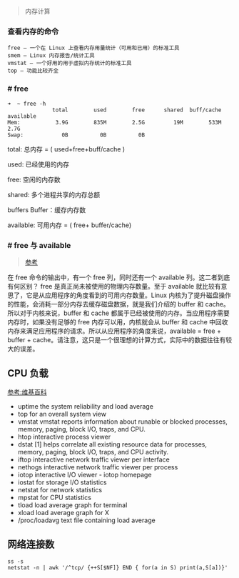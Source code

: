 > 内存计算

### 查看内存的命令

    free – 一个在 Linux 上查看内存用量统计（可用和已用）的标准工具
    smem – Linux 内存报告/统计工具
    vmstat – 一个好用的用于虚拟内存统计的标准工具
    top – 功能比较齐全

### # free  

    ➜  ~ free -h
                  total        used        free      shared  buff/cache   available
    Mem:           3.9G        835M        2.5G         19M        533M        2.7G
    Swap:            0B          0B          0B


total: 总内存 = ( used+free+buff/cache )

used: 已经使用的内存

free: 空闲的内存数

shared: 多个进程共享的内存总额

buffers Buffer：缓存内存数

available: 可用内存 = ( free+ buffer/cache)  


### # free 与 available

> [参考](https://www.imooc.com/article/26314)

在 free 命令的输出中，有一个 free 列，同时还有一个 available 列。这二者到底有何区别？
free 是真正尚未被使用的物理内存数量。至于 available 就比较有意思了，它是从应用程序的角度看到的可用内存数量。Linux 内核为了提升磁盘操作的性能，会消耗一部分内存去缓存磁盘数据，就是我们介绍的 buffer 和 cache。所以对于内核来说，buffer 和 cache 都属于已经被使用的内存。当应用程序需要内存时，如果没有足够的 free 内存可以用，内核就会从 buffer 和 cache 中回收内存来满足应用程序的请求。所以从应用程序的角度来说，available  = free + buffer + cache。请注意，这只是一个很理想的计算方式，实际中的数据往往有较大的误差。

CPU 负载
---
[参考:维基百科](https://en.wikipedia.org/wiki/Load_(computing))

- uptime the system reliability and load average
- top for an overall system view
- vmstat vmstat reports information about runable or blocked processes, memory, paging, block I/O, traps, and CPU.
- htop interactive process viewer
- dstat [1] helps correlate all existing resource data for processes, memory, paging, block I/O, traps, and CPU activity.
- iftop interactive network traffic viewer per interface
- nethogs interactive network traffic viewer per process
- iotop interactive I/O viewer - iotop homepage
- iostat for storage I/O statistics
- netstat for network statistics
- mpstat for CPU statistics
- tload load average graph for terminal
- xload load average graph for X
- /proc/loadavg text file containing load average

网络连接数
-----
    
    ss -s
    netstat -n | awk '/^tcp/ {++S[$NF]} END { for(a in S) print(a,S[a])}'

